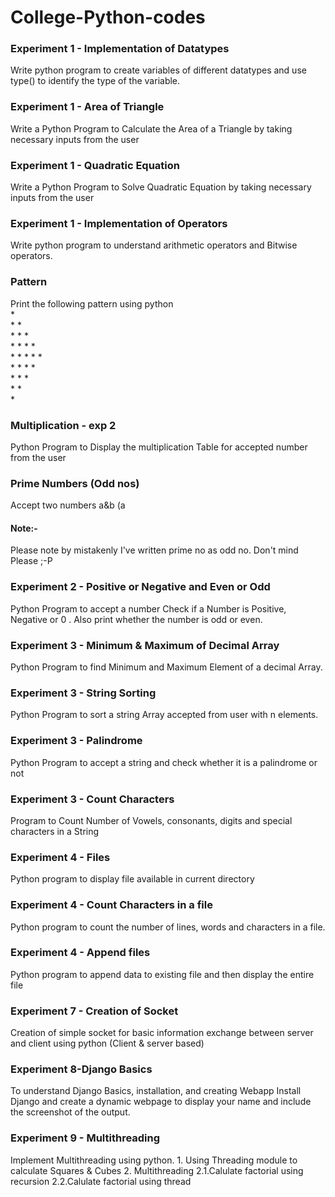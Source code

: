 # College-Python-codes
<h3> Experiment 1 - Implementation of Datatypes </h3>
Write python program to create variables of different datatypes and use type() to identify  the type of the variable.

<h3>Experiment 1 - Area of Triangle</h3>
Write a Python Program to Calculate the Area of a Triangle by taking necessary inputs from the user

<h3> Experiment 1 - Quadratic Equation </h3>
Write a Python Program to Solve Quadratic Equation by taking necessary inputs from the user

<h3> Experiment 1 - Implementation of Operators </h3>
Write python program to understand arithmetic operators and Bitwise operators. 

<h3> Pattern </h3>
Print the following pattern using python <br>
* <br>
* * <br>
* * * <br>
* * * *  <br>
* * * * * <br>
* * * * <br>
* * * <br>
* *<br>
* <br>

<h3> Multiplication - exp 2 </h3>
Python Program to Display the multiplication Table for accepted number from the user

<h3> Prime Numbers (Odd nos) </h3>
Accept two numbers a&b (a<b) from user and write Python Program to Print all Prime Numbers between the two numbers <br>
<h4>Note:- </h4> Please note by mistakenly I've written prime no as odd no.
Don't mind Please ;-P

<h3> Experiment 2 - Positive or Negative and Even or Odd </h3>
Python Program to accept a number Check if a Number is Positive, Negative or 0 . Also print whether the number is odd or even.

<h3> Experiment 3 - Minimum & Maximum of Decimal Array </h3>
Python Program to find Minimum and Maximum Element of a decimal Array.

<h3> Experiment 3 - String Sorting </h3>
Python Program to sort a string Array accepted from user with n elements.

<h3> Experiment 3 - Palindrome </h3>
Python Program to accept a string and check whether it is a palindrome or not

<h3> Experiment 3 - Count Characters </h3>
Program to Count Number of Vowels, consonants, digits and special characters in a String

<h3> Experiment 4 - Files </h3>
 Python program to display file available in current directory

<h3> Experiment 4 - Count Characters in a file</h3>
Python program to count the number of lines, words and characters in a file. 

<h3> Experiment 4 - Append files </h3>
Python program to append data to existing file and then display the entire file 

<h3>Experiment 7 - Creation of Socket </h3>
Creation of simple socket for basic information exchange between server and client using python
(Client & server based)

<h3>Experiment 8-Django Basics</h3>
To understand Django Basics, installation, and creating Webapp
Install Django and create a dynamic webpage to display your name and include the screenshot of the output.

<h3>Experiment 9 - Multithreading</h3>
Implement Multithreading using python.
1. Using Threading module to calculate Squares & Cubes
2. Multithreading
2.1.Calulate factorial using recursion
2.2.Calulate factorial using thread
